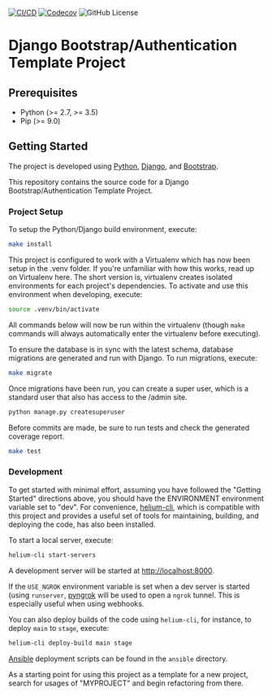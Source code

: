 [![CI/CD](https://github.com/alexdlaird/django-bootstrap-authentication-template-project/workflows/CI/CD/badge.svg)](https://github.com/alexdlaird/django-bootstrap-authentication-template-project/actions?query=workflow%3ACI%2FCD)
[![Codecov](https://codecov.io/gh/alexdlaird/django-bootstrap-authentication-template-project/branch/main/graph/badge.svg)](https://codecov.io/gh/alexdlaird/django-bootstrap-authentication-template-project)
![GitHub License](https://img.shields.io/github/license/alexdlaird/django-bootstrap-authentication-template-project)

# Django Bootstrap/Authentication Template Project

## Prerequisites

- Python (>= 2.7, >= 3.5)
- Pip (>= 9.0)

## Getting Started
The project is developed using [Python](https://www.python.org/), [Django](https://www.djangoproject.com), and [Bootstrap](http://getbootstrap.com/docs/3.3/).

This repository contains the source code for a Django Bootstrap/Authentication Template Project.

### Project Setup
To setup the Python/Django build environment, execute:

```sh
make install
```

This project is configured to work with a Virtualenv which has now been setup in the .venv folder. If you're unfamiliar with how this works, read up on Virtualenv here. The short version is, virtualenv creates isolated environments for each project's dependencies. To activate and use this environment when developing, execute:

```sh
source .venv/bin/activate
```

All commands below will now be run within the virtualenv (though `make` commands will always automatically enter the virtualenv before executing).

To ensure the database is in sync with the latest schema, database migrations are generated and run with Django. To run migrations, execute:

```sh
make migrate
```

Once migrations have been run, you can create a super user, which is a standard user that also has access to the /admin site.

```sh
python manage.py createsuperuser
```

Before commits are made, be sure to run tests and check the generated coverage report.

```sh
make test
```

### Development
To get started with minimal effort, assuming you have followed the "Getting Started" directions above, you should have the ENVIRONMENT environment
variable set to "dev". For convenience, [helium-cli](https://github.com/HeliumEdu/heliumcli#readme), which is compatible with this project and
provides a useful set of tools for maintaining, building, and deploying the code, has also been installed.

To start a local server, execute:

```sh
helium-cli start-servers
```

A development server will be started at <http://localhost:8000>.

If the `USE_NGROK` environment variable is set when a dev server is started (using `runserver`, [pyngrok](https://github.com/alexdlaird/pyngrok)
will be used to open a `ngrok` tunnel. This is especially useful when using webhooks.

You can also deploy builds of the code using `helium-cli`, for instance, to deploy `main` to `stage`, execute:

```sh
helium-cli deploy-build main stage
```

[Ansible](https://www.ansible.com/) deployment scripts can be found in the `ansible` directory.

As a starting point for using this project as a template for a new project, search for usages of "MYPROJECT" and
begin refactoring from there.
